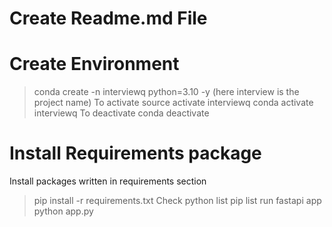 # Create Readme.md File
# Create Environment
>conda create -n interviewq python=3.10 -y (here interview is the project name)
To activate
>source activate interviewq
>conda activate interviewq
To deactivate
>conda deactivate

# Install Requirements package 
Install packages written in requirements section
>pip install -r requirements.txt
Check python list
>pip list
run fastapi app
>python app.py
